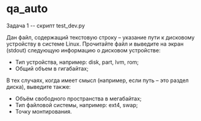 # qa_auto
Задача 1 -- скрипт test_dev.py

Дан файл, содержащий текстовую строку – указание пути к дисковому устройству в системе
Linux. Прочитайте файл и выведите на экран (stdout) следующую информацию о дисковом
устройстве:

- Тип устройства, например: disk, part, lvm, rom;
- Общий объем в гигабайтах;

В тех случаях, когда имеет смысл (например, если путь – это раздел диска), выведите
также:
- Объём свободного пространства в мегабайтах;
- Тип файловой системы, например: ext4, swap;
- Точку монтирования.
